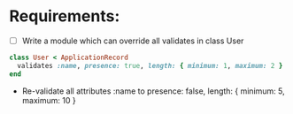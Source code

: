 # Requirements:
- [ ] Write a module which can override all validates in class User

```ruby
class User < ApplicationRecord
  validates :name, presence: true, length: { minimum: 1, maximum: 2 }
end

```

- Re-validate all attributes :name to presence: false, length: { minimum: 5, maximum: 10 }
